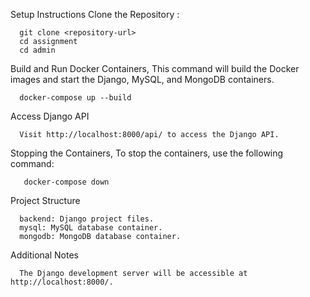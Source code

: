 Setup Instructions
Clone the Repository :

      git clone <repository-url>
      cd assignment
      cd admin

Build and Run Docker Containers, This command will build the Docker images and start the Django, MySQL, and MongoDB containers.

      docker-compose up --build
      

Access Django API
   
      Visit http://localhost:8000/api/ to access the Django API.

Stopping the Containers, To stop the containers, use the following command:
   
       docker-compose down

Project Structure

      backend: Django project files.
      mysql: MySQL database container.
      mongodb: MongoDB database container.

Additional Notes

      The Django development server will be accessible at http://localhost:8000/.
